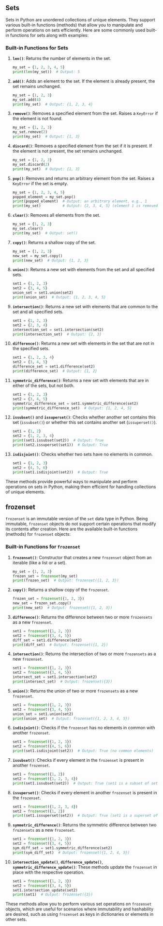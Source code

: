 ## Sets
Sets in Python are unordered collections of unique elements. They support various built-in functions (methods) that allow you to manipulate and perform operations on sets efficiently. Here are some commonly used built-in functions for sets along with examples:

### Built-in Functions for Sets

1. **`len()`**: Returns the number of elements in the set.

   ```python
   my_set = {1, 2, 3, 4, 5}
   print(len(my_set))  # Output: 5
   ```

2. **`add()`**: Adds an element to the set. If the element is already present, the set remains unchanged.

   ```python
   my_set = {1, 2, 3}
   my_set.add(4)
   print(my_set)  # Output: {1, 2, 3, 4}
   ```

3. **`remove()`**: Removes a specified element from the set. Raises a `KeyError` if the element is not found.

   ```python
   my_set = {1, 2, 3}
   my_set.remove(2)
   print(my_set)  # Output: {1, 3}
   ```

4. **`discard()`**: Removes a specified element from the set if it is present. If the element is not present, the set remains unchanged.

   ```python
   my_set = {1, 2, 3}
   my_set.discard(2)
   print(my_set)  # Output: {1, 3}
   ```

5. **`pop()`**: Removes and returns an arbitrary element from the set. Raises a `KeyError` if the set is empty.

   ```python
   my_set = {1, 2, 3, 4, 5}
   popped_element = my_set.pop()
   print(popped_element)  # Output: an arbitrary element, e.g., 1
   print(my_set)          # Output: {2, 3, 4, 5} (element 1 is removed)
   ```

6. **`clear()`**: Removes all elements from the set.

   ```python
   my_set = {1, 2, 3}
   my_set.clear()
   print(my_set)  # Output: set()
   ```

7. **`copy()`**: Returns a shallow copy of the set.

   ```python
   my_set = {1, 2, 3}
   new_set = my_set.copy()
   print(new_set)  # Output: {1, 2, 3}
   ```

8. **`union()`**: Returns a new set with elements from the set and all specified sets.

   ```python
   set1 = {1, 2, 3}
   set2 = {3, 4, 5}
   union_set = set1.union(set2)
   print(union_set)  # Output: {1, 2, 3, 4, 5}
   ```

9. **`intersection()`**: Returns a new set with elements that are common to the set and all specified sets.

   ```python
   set1 = {1, 2, 3}
   set2 = {2, 3, 4}
   intersection_set = set1.intersection(set2)
   print(intersection_set)  # Output: {2, 3}
   ```

10. **`difference()`**: Returns a new set with elements in the set that are not in the specified sets.

    ```python
    set1 = {1, 2, 3, 4}
    set2 = {3, 4, 5}
    difference_set = set1.difference(set2)
    print(difference_set)  # Output: {1, 2}
    ```

11. **`symmetric_difference()`**: Returns a new set with elements that are in either of the sets, but not both.

    ```python
    set1 = {1, 2, 3}
    set2 = {3, 4, 5}
    symmetric_difference_set = set1.symmetric_difference(set2)
    print(symmetric_difference_set)  # Output: {1, 2, 4, 5}
    ```

12. **`issubset()`** and **`issuperset()`**: Checks whether another set contains this set (`issubset()`) or whether this set contains another set (`issuperset()`).

    ```python
    set1 = {1, 2}
    set2 = {1, 2, 3, 4}
    print(set1.issubset(set2))  # Output: True
    print(set2.issuperset(set1))  # Output: True
    ```

13. **`isdisjoint()`**: Checks whether two sets have no elements in common.

    ```python
    set1 = {1, 2, 3}
    set2 = {4, 5, 6}
    print(set1.isdisjoint(set2))  # Output: True
    ```

These methods provide powerful ways to manipulate and perform operations on sets in Python, making them efficient for handling collections of unique elements.


## frozenset

`frozenset` is an immutable version of the `set` data type in Python. Being immutable, `frozenset` objects do not support certain operations that modify its contents after creation. Here are the available built-in functions (methods) for `frozenset` objects:



### Built-in Functions for `frozenset`

1. **`frozenset()`**: Constructor that creates a new `frozenset` object from an iterable (like a list or a set).

   ```python
   my_set = {1, 2, 3}
   frozen_set = frozenset(my_set)
   print(frozen_set)  # Output: frozenset({1, 2, 3})
   ```

2. **`copy()`**: Returns a shallow copy of the `frozenset`.

   ```python
   frozen_set = frozenset({1, 2, 3})
   new_set = frozen_set.copy()
   print(new_set)  # Output: frozenset({1, 2, 3})
   ```

3. **`difference()`**: Returns the difference between two or more `frozensets` as a new `frozenset`.

   ```python
   set1 = frozenset({1, 2, 3})
   set2 = frozenset({3, 4, 5})
   diff_set = set1.difference(set2)
   print(diff_set)  # Output: frozenset({1, 2})
   ```

4. **`intersection()`**: Returns the intersection of two or more `frozensets` as a new `frozenset`.

   ```python
   set1 = frozenset({1, 2, 3})
   set2 = frozenset({3, 4, 5})
   intersect_set = set1.intersection(set2)
   print(intersect_set)  # Output: frozenset({3})
   ```

5. **`union()`**: Returns the union of two or more `frozensets` as a new `frozenset`.

   ```python
   set1 = frozenset({1, 2, 3})
   set2 = frozenset({3, 4, 5})
   union_set = set1.union(set2)
   print(union_set)  # Output: frozenset({1, 2, 3, 4, 5})
   ```

6. **`isdisjoint()`**: Checks if the `frozenset` has no elements in common with another `frozenset`.

   ```python
   set1 = frozenset({1, 2, 3})
   set2 = frozenset({4, 5, 6})
   print(set1.isdisjoint(set2))  # Output: True (no common elements)
   ```

7. **`issubset()`**: Checks if every element in the `frozenset` is present in another `frozenset`.

   ```python
   set1 = frozenset({1, 2})
   set2 = frozenset({1, 2, 3, 4})
   print(set1.issubset(set2))  # Output: True (set1 is a subset of set2)
   ```

8. **`issuperset()`**: Checks if every element in another `frozenset` is present in the `frozenset`.

   ```python
   set1 = frozenset({1, 2, 3, 4})
   set2 = frozenset({1, 2})
   print(set1.issuperset(set2))  # Output: True (set1 is a superset of set2)
   ```

9. **`symmetric_difference()`**: Returns the symmetric difference between two `frozensets` as a new `frozenset`.

   ```python
   set1 = frozenset({1, 2, 3})
   set2 = frozenset({3, 4, 5})
   sym_diff_set = set1.symmetric_difference(set2)
   print(sym_diff_set)  # Output: frozenset({1, 2, 4, 5})
   ```

10. **`intersection_update()`**, **`difference_update()`**, **`symmetric_difference_update()`**: These methods update the `frozenset` in place with the respective operation.

    ```python
    set1 = frozenset({1, 2, 3})
    set2 = frozenset({3, 4, 5})
    set1.intersection_update(set2)
    print(set1)  # Output: frozenset({3})
    ```

These methods allow you to perform various set operations on `frozenset` objects, which are useful for scenarios where immutability and hashability are desired, such as using `frozenset` as keys in dictionaries or elements in other sets.